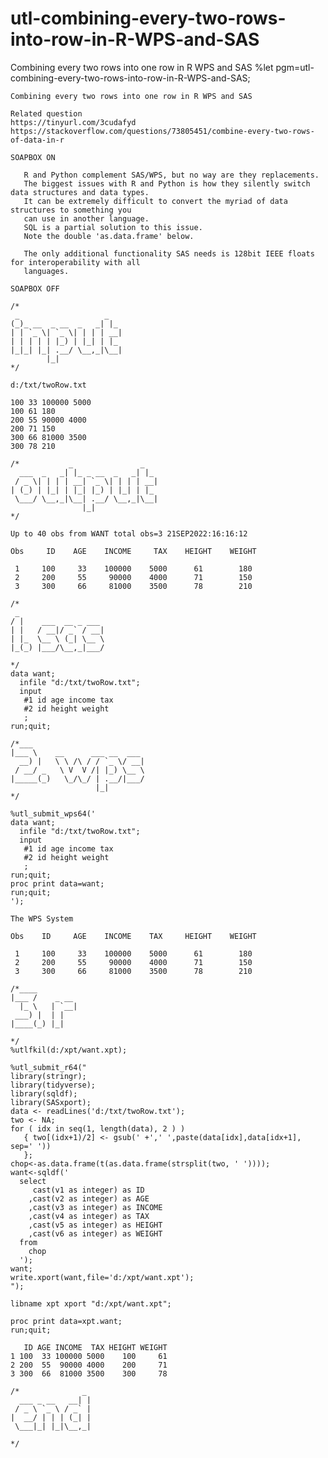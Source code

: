 # utl-combining-every-two-rows-into-row-in-R-WPS-and-SAS
Combining every two rows into one row in R WPS and SAS
    %let pgm=utl-combining-every-two-rows-into-row-in-R-WPS-and-SAS;

    Combining every two rows into one row in R WPS and SAS

    Related question
    https://tinyurl.com/3cudafyd
    https://stackoverflow.com/questions/73805451/combine-every-two-rows-of-data-in-r

    SOAPBOX ON

       R and Python complement SAS/WPS, but no way are they replacements.
       The biggest issues with R and Python is how they silently switch data structures and data types.
       It can be extremely difficult to convert the myriad of data structures to something you
       can use in another language.
       SQL is a partial solution to this issue.
       Note the double 'as.data.frame' below.

       The only additional functionality SAS needs is 128bit IEEE floats for interoperability with all
       languages.

    SOAPBOX OFF

    /*
     _                   _
    (_)_ __  _ __  _   _| |_
    | | `_ \| `_ \| | | | __|
    | | | | | |_) | |_| | |_
    |_|_| |_| .__/ \__,_|\__|
            |_|
    */

    d:/txt/twoRow.txt

    100 33 100000 5000
    100 61 180
    200 55 90000 4000
    200 71 150
    300 66 81000 3500
    300 78 210

    /*           _               _
      ___  _   _| |_ _ __  _   _| |_
     / _ \| | | | __| `_ \| | | | __|
    | (_) | |_| | |_| |_) | |_| | |_
     \___/ \__,_|\__| .__/ \__,_|\__|
                    |_|
    */

    Up to 40 obs from WANT total obs=3 21SEP2022:16:16:12

    Obs     ID    AGE    INCOME     TAX    HEIGHT    WEIGHT

     1     100     33    100000    5000      61        180
     2     200     55     90000    4000      71        150
     3     300     66     81000    3500      78        210

    /*
     _
    / |    ___  __ _ ___
    | |   / __|/ _` / __|
    | |_  \__ \ (_| \__ \
    |_(_) |___/\__,_|___/

    */
    data want;
      infile "d:/txt/twoRow.txt";
      input
       #1 id age income tax
       #2 id height weight
       ;
    run;quit;

    /*___
    |___ \    __      ___ __  ___
      __) |   \ \ /\ / / `_ \/ __|
     / __/ _   \ V  V /| |_) \__ \
    |_____(_)   \_/\_/ | .__/|___/
                       |_|
    */

    %utl_submit_wps64('
    data want;
      infile "d:/txt/twoRow.txt";
      input
       #1 id age income tax
       #2 id height weight
       ;
    run;quit;
    proc print data=want;
    run;quit;
    ');

    The WPS System

    Obs    ID     AGE    INCOME    TAX     HEIGHT    WEIGHT

     1     100     33    100000    5000      61        180
     2     200     55     90000    4000      71        150
     3     300     66     81000    3500      78        210

    /*____
    |___ /    _ __
      |_ \   | `__|
     ___) |  | |
    |____(_) |_|

    */
    %utlfkil(d:/xpt/want.xpt);

    %utl_submit_r64("
    library(stringr);
    library(tidyverse);
    library(sqldf);
    library(SASxport);
    data <- readLines('d:/txt/twoRow.txt');
    two <- NA;
    for ( idx in seq(1, length(data), 2 ) )
       { two[(idx+1)/2] <- gsub(' +',' ',paste(data[idx],data[idx+1], sep=' '))
       };
    chop<-as.data.frame(t(as.data.frame(strsplit(two, ' '))));
    want<-sqldf('
      select
         cast(v1 as integer) as ID
        ,cast(v2 as integer) as AGE
        ,cast(v3 as integer) as INCOME
        ,cast(v4 as integer) as TAX
        ,cast(v5 as integer) as HEIGHT
        ,cast(v6 as integer) as WEIGHT
      from
        chop
      ');
    want;
    write.xport(want,file='d:/xpt/want.xpt');
    ");

    libname xpt xport "d:/xpt/want.xpt";

    proc print data=xpt.want;
    run;quit;

       ID AGE INCOME  TAX HEIGHT WEIGHT
    1 100  33 100000 5000    100     61
    2 200  55  90000 4000    200     71
    3 300  66  81000 3500    300     78

    /*              _
      ___ _ __   __| |
     / _ \ `_ \ / _` |
    |  __/ | | | (_| |
     \___|_| |_|\__,_|

    */

